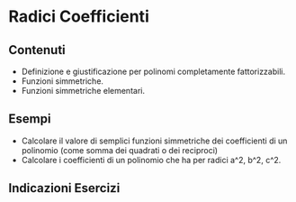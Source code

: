 # Radici Coefficienti

## Contenuti

- Definizione e giustificazione per polinomi completamente fattorizzabili.
- Funzioni simmetriche.
- Funzioni simmetriche elementari.

## Esempi

- Calcolare il valore di semplici funzioni simmetriche dei coefficienti di un polinomio (come somma dei quadrati o dei reciproci)
- Calcolare i coefficienti di un polinomio che ha per radici a^2, b^2, c^2.

## Indicazioni Esercizi

